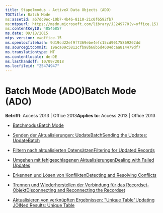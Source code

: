 ```yaml
---
title: Stapelmodus - ActiveX Data Objects (ADO)
TOCTitle: Batch Mode
ms:assetid: a67dc9ec-10b7-4b46-8110-21c0f6592fb7
ms:mtpsurl: https://msdn.microsoft.com/library/JJ249770(v=office.15)
ms:contentKeyID: 48546857
ms.date: 09/18/2015
mtps_version: v=office.15
ms.openlocfilehash: 9d19cd22ef9f7369ebe4efc15cd90175869262dd
ms.sourcegitcommit: 19aca09c5812cfb98b68b5d4604dcaa814479df7
ms.translationtype: MT
ms.contentlocale: de-DE
ms.lasthandoff: 10/09/2018
ms.locfileid: "25474947"
---
```

# <a name="batch-mode-ado"></a><span data-ttu-id="1f1c3-102">Batch Mode (ADO)</span><span class="sxs-lookup"><span data-stu-id="1f1c3-102">Batch Mode (ADO)</span></span>


<span data-ttu-id="1f1c3-103">**Betrifft**: Access 2013 | Office 2013</span><span class="sxs-lookup"><span data-stu-id="1f1c3-103">**Applies to**: Access 2013 | Office 2013</span></span>



  - [<span data-ttu-id="1f1c3-104">Batchmodus</span><span class="sxs-lookup"><span data-stu-id="1f1c3-104">Batch Mode</span></span>](batch-mode.md)

  - [<span data-ttu-id="1f1c3-105">Senden der Aktualisierungen: UpdateBatch</span><span class="sxs-lookup"><span data-stu-id="1f1c3-105">Sending the Updates: UpdateBatch</span></span>](sending-the-updates-updatebatch.md)

  - [<span data-ttu-id="1f1c3-106">Filtern nach aktualisierten Datensätzen</span><span class="sxs-lookup"><span data-stu-id="1f1c3-106">Filtering for Updated Records</span></span>](filtering-for-updated-records.md)

  - [<span data-ttu-id="1f1c3-107">Umgehen mit fehlgeschlagenen Aktualisierungen</span><span class="sxs-lookup"><span data-stu-id="1f1c3-107">Dealing with Failed Updates</span></span>](dealing-with-failed-updates.md)

  - [<span data-ttu-id="1f1c3-108">Erkennen und Lösen von Konflikten</span><span class="sxs-lookup"><span data-stu-id="1f1c3-108">Detecting and Resolving Conflicts</span></span>](detecting-and-resolving-conflicts.md)

  - [<span data-ttu-id="1f1c3-109">Trennen und Wiederherstellen der Verbindung für das Recordset-Objekt</span><span class="sxs-lookup"><span data-stu-id="1f1c3-109">Disconnecting and Reconnecting the Recordset</span></span>](disconnecting-and-reconnecting-the-recordset.md)

  - [<span data-ttu-id="1f1c3-110">Aktualisieren von verknüpften Ergebnissen: "Unique Table"</span><span class="sxs-lookup"><span data-stu-id="1f1c3-110">Updating JOINed Results: Unique Table</span></span>](updating-joined-results-unique-table.md)

